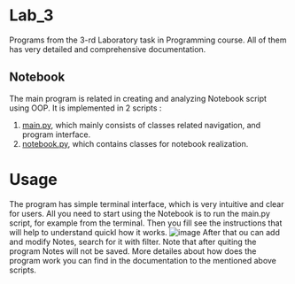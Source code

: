# Lab_3
Programs from the 3-rd Laboratory task in Programming course.
All of them has very detailed and comprehensive documentation.
## Notebook
The main program is related in creating and analyzing Notebook script using OOP.
It is implemented in 2 scripts : 
1. [main.py](main.py), which mainly consists of classes related navigation, and program interface.
2. [notebook.py](notebook.py), which contains classes for notebook realization.
# Usage
The program has simple terminal interface, which is very intuitive and clear for users.
All you need to start using the Notebook is to run the main.py script, for example from the terminal.
Then you fill see the instructions that will help to understand quickl how it works.
![image](https://user-images.githubusercontent.com/91615606/155863930-cd4f6135-ca82-4d38-8b00-e8badba89af4.png)
After that ou can add and modify Notes, search for it with filter. Note that after quiting the program Notes will not be saved.
More detailes about how does the program work you can find in the documentation to the mentioned above scripts.
